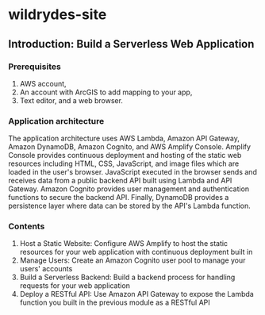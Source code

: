 # wildrydes-site

## Introduction: Build a Serverless Web Application

### Prerequisites

1.  AWS account, 
2. An account with ArcGIS to add mapping to your app, 
3. Text editor, and a web browser.

### Application architecture

The application architecture uses AWS Lambda, Amazon API Gateway, Amazon DynamoDB, Amazon Cognito, and AWS Amplify Console.
Amplify Console provides continuous deployment and hosting of the static web resources including HTML, CSS, JavaScript, and image files which are loaded in the user's browser. 
JavaScript executed in the browser sends and receives data from a public backend API built using Lambda and API Gateway. 
Amazon Cognito provides user management and authentication functions to secure the backend API. 
Finally, DynamoDB provides a persistence layer where data can be stored by the API's Lambda function.

 ### Contents

1. Host a Static Website: Configure AWS Amplify to host the static resources for your web application with continuous deployment built in
2. Manage Users: Create an Amazon Cognito user pool to manage your users' accounts
3. Build a Serverless Backend: Build a backend process for handling requests for your web application
4. Deploy a RESTful API: Use Amazon API Gateway to expose the Lambda function you built in the previous module as a RESTful API
 
